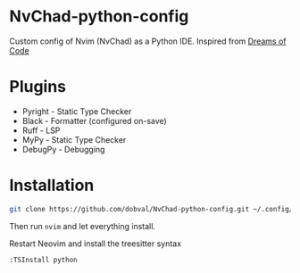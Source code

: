 # NvChad-python-config
Custom config of Nvim (NvChad) as a Python IDE.
Inspired from [Dreams of Code](https://github.com/dreamsofcode-io/neovim-python)

# Plugins
- Pyright - Static Type Checker
- Black - Formatter (configured on-save)
- Ruff - LSP
- MyPy - Static Type Checker
- DebugPy - Debugging

# Installation
```bash
git clone https://github.com/dobval/NvChad-python-config.git ~/.config/nvim/lua/custom
```
Then run `nvim` and let everything install.

Restart Neovim and install the treesitter syntax
```bash
:TSInstall python
```
